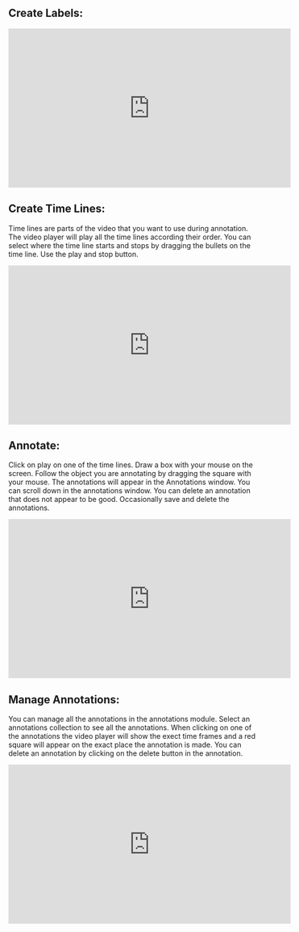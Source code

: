 ## Create Labels:

<iframe width="560" height="315" src="https://www.youtube.com/embed/cq02W8wq33w" frameborder="0" allow="accelerometer; autoplay; encrypted-media; gyroscope; picture-in-picture" allowfullscreen></iframe>

##
## Create Time Lines:
Time lines are parts of the video that you want to use during annotation. The video player will play all the time lines according their order.
You can select where the time line starts and stops by dragging the bullets on the time line. Use the play and stop button.

<iframe width="560" height="315" src="https://www.youtube.com/embed/c0raJWTfUV4" frameborder="0" allow="accelerometer; autoplay; encrypted-media; gyroscope; picture-in-picture" allowfullscreen></iframe>

## 
## Annotate:

Click on play on one of the time lines. Draw a box with your mouse on the screen. Follow the object you are annotating by dragging the square with your mouse.
The annotations will appear in the Annotations window. You can scroll down in the annotations window. You can delete an annotation that does not appear to be good.
Occasionally save and delete the annotations.  

<iframe width="560" height="315" src="https://www.youtube.com/embed/qkvdCwNqlx8" frameborder="0" allow="accelerometer; autoplay; encrypted-media; gyroscope; picture-in-picture" allowfullscreen></iframe>

##
## Manage Annotations:

You can manage all the annotations in the annotations module. Select an annotations collection to see all the annotations. When clicking on one of the annotations the video player will show the exect time frames
and a red square will appear on the exact place the annotation is made. You can delete an annotation by clicking on the delete button in the annotation. 


<iframe width="560" height="315" src="https://www.youtube.com/embed/0S-PW-yJQ_w" frameborder="0" allow="accelerometer; autoplay; encrypted-media; gyroscope; picture-in-picture" allowfullscreen></iframe>
